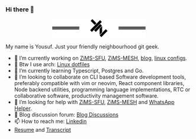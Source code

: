 ### Hi there 👋

<p align="center">
  <img src="images/yz_brand_icon.png" style="width: 50%;" />
</p>

My name is Yousuf. Just your friendly neighbourhood git geek.

- 🔭 I’m currently working on [ZiMS-SFU](https://github.com/yzia2000/zims), [ZiMS-MESH](https://github.com/yzia2000/zims-mesh), [blog](https://yzia2000.github.io/blog), [linux configs](https://github.com/yzia2000/dotfiles).
- 🐧 Btw I use arch: [Linux dotfiles](https://github.com/yzia2000/dotfiles)
- 🌱 I’m currently learning Typescript, Postgres and Go.
- 👯 I’m looking to collaborate on CLI based Software development tools, preferably compatible with vim or neovim, React component libraries, Node backend utilities, programming language implementations, RTC or collaborative software, productivity management software.
- 🤔 I’m looking for help with [ZiMS-SFU](https://github.com/yzia2000/zims), [ZiMS-MESH](https://github.com/yzia2000/zims-mesh) and [WhatsApp Helper](https://github.com/yzia2000/whatsapphelper).
- 💬 Blog discussion forum: [Blog Discussions](https://github.com/yzia2000/blog/discussions)
- 📫 How to reach me: [Linkedin](https://www.linkedin.com/in/mohammad-yousuf-minhaj-zia-ab555396/)
- [Resume](resume/resume.pdf) and [Transcript](Transcript.pdf)
